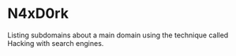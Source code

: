 # N4xD0rk
Listing subdomains about a main domain using the technique called Hacking with search engines.
